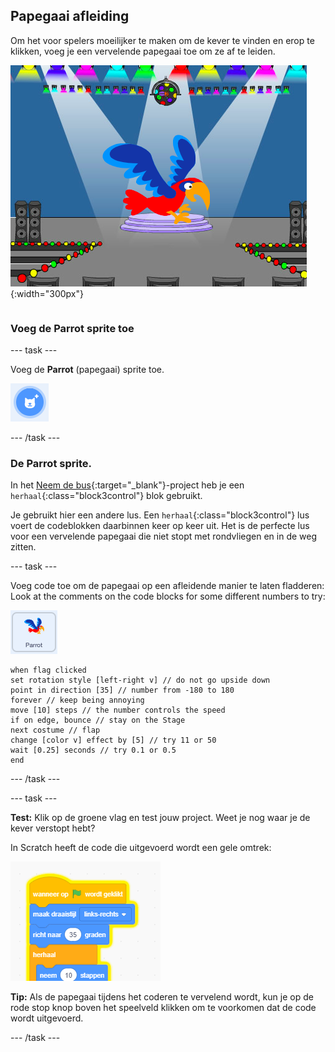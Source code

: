 ## Papegaai afleiding

<div style="display: flex; flex-wrap: wrap">
<div style="flex-basis: 200px; flex-grow: 1; margin-right: 15px;">
Om het voor spelers moeilijker te maken om de kever te vinden en erop te klikken, voeg je een vervelende papegaai toe om ze af te leiden. 
</div>
<div>

![Een kleurrijke papegaai op het speelveld.](images/parrot-distraction.png){:width="300px"}

</div>
</div>

### Voeg de Parrot sprite toe

--- task ---

Voeg de **Parrot** (papegaai) sprite toe.

![Het pictogram 'Kies een Sprite'.](images/sprite-button.png)

--- /task ---

### De Parrot sprite.

In het [Neem de bus](https://projects.raspberrypi.org/en/projects/catch-the-bus){:target="_blank"}-project heb je een `herhaal`{:class="block3control"} blok gebruikt.

Je gebruikt hier een andere lus. Een `herhaal`{:class="block3control"} lus voert de codeblokken daarbinnen keer op keer uit. Het is de perfecte lus voor een vervelende papegaai die niet stopt met rondvliegen en in de weg zitten.

--- task ---

Voeg code toe om de papegaai op een afleidende manier te laten fladderen: Look at the comments on the code blocks for some different numbers to try:

![De Parrot sprite.](images/parrot-sprite.png)


```blocks3
when flag clicked
set rotation style [left-right v] // do not go upside down
point in direction [35] // number from -180 to 180
forever // keep being annoying
move [10] steps // the number controls the speed
if on edge, bounce // stay on the Stage
next costume // flap
change [color v] effect by [5] // try 11 or 50
wait [0.25] seconds // try 0.1 or 0.5
end
```

--- /task ---

--- task ---

**Test:** Klik op de groene vlag en test jouw project. Weet je nog waar je de kever verstopt hebt?

In Scratch heeft de code die uitgevoerd wordt een gele omtrek:

![](images/running-code.png)

**Tip:** Als de papegaai tijdens het coderen te vervelend wordt, kun je op de rode stop knop boven het speelveld klikken om te voorkomen dat de code wordt uitgevoerd.

--- /task ---

